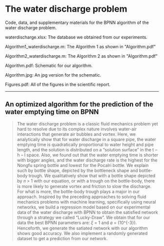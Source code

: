 # The water discharge problem

Code, data, and supplementary materials for the BPNN algorithm of the water discharge problem.

waterdischarge.xlsx: The database we obtained from our experiments.

Algorithm1_waterdischarge.m: The Algorithm 1 as shown in "Algorithm.pdf"

Algorithm2_waterdischarge.m: The Algorithm 2 as shown in "Algorithm.pdf"

Algorithm.pdf: Schematic for our algorithm.

Algorithm.jpg: An jpg version for the schematic.

Figures.pdf: All of the figures in the scientific report.

***

## An optimized algorithm for the prediction of the water emptying time on BPNN

> The water discharge problem is a classic fluid mechanics problem yet hard to resolve due to its complex nature involves water-air interactions that generate air bubbles and vortex. Here, we analytically show that for water discharge in a square pipe, the water emptying time is quadratically proportional to water height and pipe length, and the solution is distributed on a “solution surface” in the t – h – l space. Also, we found out that the water emptying time is shorter with bigger angles, and the water discharge rate is the highest for the Nongfu spring bottle and lowest for the Pocalri bottle. We explain such by bottle shape, depicted by the bottleneck shape and bottle-body trough. We qualitatively show that with a bottle shape depicted by 𝑛 > 1 with our equation, or with a trough on the bottle-body, there is more likely to generate vortex and friction to slow the discharge. For what is more, the bottle-body trough plays a major in our approach. Inspired by the preceding approaches to solving fluid mechanics problems with machine learning, specifically using neural networks, we build a regression model based on our experimental data of the water discharge with BPNN to obtain the satisfied network through a strategy we called “Lucky-Draw”. We obtain that for our data the best BPNN parameters are: 𝜉 = 1 and 𝛼 = \(10^{-3}\). Henceforth, we generate the satiated network with our algorithm shows good accuracy. We also implement a randomly generated dataset to get a prediction from our network. 
